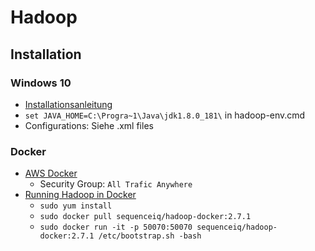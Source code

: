 # Hadoop

## Installation

### Windows 10
+ [Installationsanleitung](https://github.com/MuhammadBilalYar/Hadoop-On-Window/wiki/Step-by-step-Hadoop-2.8.0-installation-on-Window-10)
+ `set JAVA_HOME=C:\Progra~1\Java\jdk1.8.0_181\` in hadoop-env.cmd
+ Configurations: Siehe .xml files

### Docker
+ [AWS Docker](https://docs.aws.amazon.com/AmazonECS/latest/developerguide/docker-basics.html)
	+ Security Group: ``All Trafic Anywhere``
+ [Running Hadoop in Docker](https://amitasviper.github.io/2018/04/24/running-hadoop-in-docker-on-mac.html)
	+ ``sudo yum install``
	+ ``sudo docker pull sequenceiq/hadoop-docker:2.7.1``
	+ ``sudo docker run -it -p 50070:50070 sequenceiq/hadoop-docker:2.7.1 /etc/bootstrap.sh -bash``